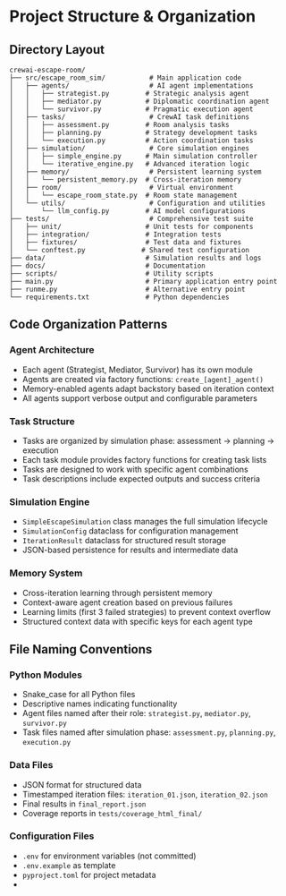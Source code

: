 # Project Structure & Organization

## Directory Layout

```
crewai-escape-room/
├── src/escape_room_sim/           # Main application code
│   ├── agents/                    # AI agent implementations
│   │   ├── strategist.py         # Strategic analysis agent
│   │   ├── mediator.py           # Diplomatic coordination agent
│   │   └── survivor.py           # Pragmatic execution agent
│   ├── tasks/                     # CrewAI task definitions
│   │   ├── assessment.py         # Room analysis tasks
│   │   ├── planning.py           # Strategy development tasks
│   │   └── execution.py          # Action coordination tasks
│   ├── simulation/                # Core simulation engines
│   │   ├── simple_engine.py      # Main simulation controller
│   │   └── iterative_engine.py   # Advanced iteration logic
│   ├── memory/                    # Persistent learning system
│   │   └── persistent_memory.py  # Cross-iteration memory
│   ├── room/                      # Virtual environment
│   │   └── escape_room_state.py  # Room state management
│   └── utils/                     # Configuration and utilities
│       └── llm_config.py         # AI model configurations
├── tests/                         # Comprehensive test suite
│   ├── unit/                     # Unit tests for components
│   ├── integration/              # Integration tests
│   ├── fixtures/                 # Test data and fixtures
│   └── conftest.py              # Shared test configuration
├── data/                         # Simulation results and logs
├── docs/                         # Documentation
├── scripts/                      # Utility scripts
├── main.py                       # Primary application entry point
├── runme.py                      # Alternative entry point
└── requirements.txt              # Python dependencies
```

## Code Organization Patterns

### Agent Architecture
- Each agent (Strategist, Mediator, Survivor) has its own module
- Agents are created via factory functions: `create_[agent]_agent()`
- Memory-enabled agents adapt backstory based on iteration context
- All agents support verbose output and configurable parameters

### Task Structure
- Tasks are organized by simulation phase: assessment → planning → execution
- Each task module provides factory functions for creating task lists
- Tasks are designed to work with specific agent combinations
- Task descriptions include expected outputs and success criteria

### Simulation Engine
- `SimpleEscapeSimulation` class manages the full simulation lifecycle
- `SimulationConfig` dataclass for configuration management
- `IterationResult` dataclass for structured result storage
- JSON-based persistence for results and intermediate data

### Memory System
- Cross-iteration learning through persistent memory
- Context-aware agent creation based on previous failures
- Learning limits (first 3 failed strategies) to prevent context overflow
- Structured context data with specific keys for each agent type

## File Naming Conventions

### Python Modules
- Snake_case for all Python files
- Descriptive names indicating functionality
- Agent files named after their role: `strategist.py`, `mediator.py`, `survivor.py`
- Task files named after simulation phase: `assessment.py`, `planning.py`, `execution.py`

### Data Files
- JSON format for structured data
- Timestamped iteration files: `iteration_01.json`, `iteration_02.json`
- Final results in `final_report.json`
- Coverage reports in `tests/coverage_html_final/`

### Configuration Files
- `.env` for environment variables (not committed)
- `.env.example` as template
- `pyproject.toml` for project metadata
-
